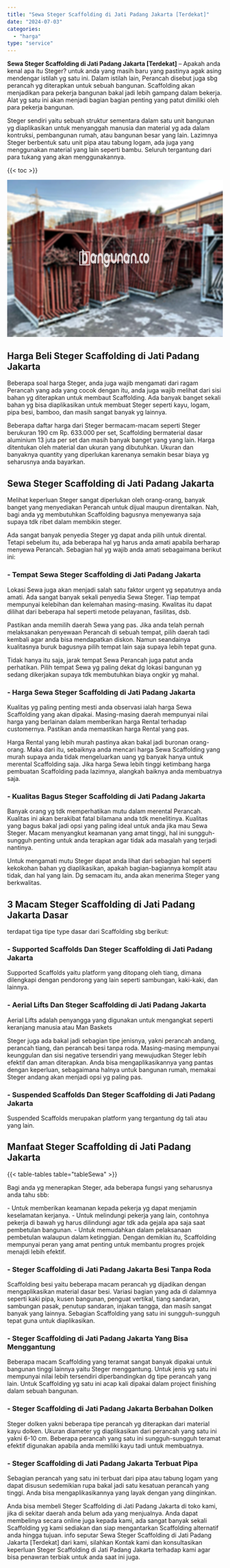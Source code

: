```yaml
---
title: "Sewa Steger Scaffolding di Jati Padang Jakarta [Terdekat]"
date: "2024-07-03"
categories: 
  - "harga"
type: "service"
---
```


**Sewa Steger Scaffolding di Jati Padang Jakarta \[Terdekat\]** – Apakah anda kenal apa itu Steger? untuk anda yang masih baru yang pastinya agak asing mendengar istilah yg satu ini. Dalam istilah lain, Perancah disebut juga sbg perancah yg diterapkan untuk sebuah bangunan. Scaffolding akan menjadikan para pekerja bangunan bakal jadi lebih gampang dalam bekerja. Alat yg satu ini akan menjadi bagian bagian penting yang patut dimiliki oleh para pekerja bangunan.

Steger sendiri yaitu sebuah struktur sementara dalam satu unit bangunan yg diaplikasikan untuk menyanggah manusia dan material yg ada dalam kontruksi, pembangunan rumah, atau bangunan besar yang lain. Lazimnya Steger berbentuk satu unit pipa atau tabung logam, ada juga yang menggunakan material yang lain seperti bambu. Seluruh tergantung dari para tukang yang akan menggunakannya.

{{< toc >}}

![Sewa Steger Scaffolding di Jati Padang Jakarta [Terdekat]](/images/sewa-scaffolding-steger-22.png)

## Harga Beli Steger Scaffolding di Jati Padang Jakarta

Beberapa soal harga Steger, anda juga wajib mengamati dari ragam Perancah yang ada yang cocok dengan itu, anda juga wajib melihat dari sisi bahan yg diterapkan untuk membaut Scaffolding. Ada banyak banget sekali bahan yg bisa diaplikasikan untuk membuat Steger seperti kayu, logam, pipa besi, bamboo, dan masih sangat banyak yg lainnya.

Beberapa daftar harga dari Steger bermacam-macam seperti Steger berukuran 190 cm Rp. 633.000 per set, Scaffolding bermaterial dasar aluminium 13 juta per set dan masih banyak banget yang yang lain. Harga ditentukan oleh material dan ukuran yang dibutuhkan. Ukuran dan banyaknya quantity yang diperlukan karenanya semakin besar biaya yg seharusnya anda bayarkan.

## Sewa Steger Scaffolding di Jati Padang Jakarta

Melihat keperluan Steger sangat diperlukan oleh orang-orang, banyak banget yang menyediakan Perancah untuk dijual maupun direntalkan. Nah, bagi anda yg membutuhkan Scaffolding bagusnya menyewanya saja supaya tdk ribet dalam membikin steger.

Ada sangat banyak penyedia Steger yg dapat anda pilih untuk dirental. Tetapi sebelum itu, ada beberapa hal yg harus anda amati apabila berharap menyewa Perancah. Sebagian hal yg wajib anda amati sebagaimana berikut ini:

### \- Tempat Sewa Steger Scaffolding di Jati Padang Jakarta

Lokasi Sewa juga akan menjadi salah satu faktor urgent yg sepatutnya anda amati. Ada sangat banyak sekali penyedia Sewa Steger. Tiap tempat mempunyai kelebihan dan kelemahan masing-masing. Kwalitas itu dapat dilihat dari beberapa hal seperti metode pelayanan, fasilitas, dsb.

Pastikan anda memilih daerah Sewa yang pas. Jika anda telah pernah melaksanakan penyewaan Perancah di sebuah tempat, pilih daerah tadi kembali agar anda bisa mendapatkan diskon. Namun seandainya kualitasnya buruk bagusnya pilih tempat lain saja supaya lebih tepat guna.

Tidak hanya itu saja, jarak tempat Sewa Perancah juga patut anda perhatikan. Pilih tempat Sewa yg paling dekat dg lokasi bangunan yg sedang dikerjakan supaya tdk membutuhkan biaya ongkir yg mahal.

### \- Harga Sewa Steger Scaffolding di Jati Padang Jakarta

Kualitas yg paling penting mesti anda observasi ialah harga Sewa Scaffolding yang akan dipakai. Masing-masing daerah mempunyai nilai harga yang berlainan dalam memberikan harga Rental terhadap customernya. Pastikan anda memastikan harga Rental yang pas.

Harga Rental yang lebih murah pastinya akan bakal jadi buronan orang-orang. Maka dari itu, sebaiknya anda mencari harga Sewa Scaffolding yang murah supaya anda tidak mengeluarkan uang yg banyak hanya untuk merental Scaffolding saja. Jika harga Sewa lebih tinggi ketimbang harga pembuatan Scaffolding pada lazimnya, alangkah baiknya anda membuatnya saja.

### \- Kualitas Bagus Steger Scaffolding di Jati Padang Jakarta

Banyak orang yg tdk memperhatikan mutu dalam merental Perancah. Kualitas ini akan berakibat fatal bilamana anda tdk menelitinya. Kualitas yang bagus bakal jadi opsi yang paling ideal untuk anda jika mau Sewa Steger. Macam menyangkut keamanan yang amat tinggi, hal ini sungguh-sungguh penting untuk anda terapkan agar tidak ada masalah yang terjadi nantinya.

Untuk mengamati mutu Steger dapat anda lihat dari sebagian hal seperti kekokohan bahan yg diaplikasikan, apakah bagian-bagiannya komplit atau tidak, dan hal yang lain. Dg semacam itu, anda akan menerima Steger yang berkwalitas.

## 3 Macam Steger Scaffolding di Jati Padang Jakarta Dasar

terdapat tiga tipe type dasar dari Scaffolding sbg berikut:

### \- Supported Scaffolds Dan Steger Scaffolding di Jati Padang Jakarta

Supported Scaffolds yaitu platform yang ditopang oleh tiang, dimana dilengkapi dengan pendorong yang lain seperti sambungan, kaki-kaki, dan lainnya.

### \- Aerial Lifts Dan Steger Scaffolding di Jati Padang Jakarta

Aerial Lifts adalah penyangga yang digunakan untuk mengangkat seperti keranjang manusia atau Man Baskets

Steger juga ada bakal jadi sebagian tipe jenisnya, yakni perancah andang, perancah tiang, dan perancah besi tanpa roda. Masing-masing mempunyai keunggulan dan sisi negative tersendiri yang mewujudkan Steger lebih efektif dan aman diterapkan. Anda bisa mengaplikasikannya yang pantas dengan keperluan, sebagaimana halnya untuk bangunan rumah, memakai Steger andang akan menjadi opsi yg paling pas.

### \- Suspended Scaffolds Dan Steger Scaffolding di Jati Padang Jakarta

Suspended Scaffolds merupakan platform yang tergantung dg tali atau yang lain.

## Manfaat Steger Scaffolding di Jati Padang Jakarta

{{< table-tables table="tableSewa" >}}

Bagi anda yg menerapkan Steger, ada beberapa fungsi yang seharusnya anda tahu sbb:

\- Untuk memberikan keamanan kepada pekerja yg dapat menjamin keselamatan kerjanya. - Untuk melindungi pekerja yang lain, contohnya pekerja di bawah yg harus dilindungi agar tdk ada gejala apa saja saat pembetulan bangunan. - Untuk memudahkan dalam pelaksanaan pembetulan walaupun dalam ketinggian. Dengan demikian itu, Scaffolding mempunyai peran yang amat penting untuk membantu progres projek menajdi lebih efektif.

### \- Steger Scaffolding di Jati Padang Jakarta Besi Tanpa Roda

Scaffolding besi yaitu beberapa macam perancah yg dijadikan dengan mengaplikasikan material dasar besi. Variasi bagian yang ada di dalamnya seperti kaki pipa, kusen bangunan, penguat vertikal, tiang sandaran, sambungan pasak, penutup sandaran, injakan tangga, dan masih sangat banyak yang lainnya. Sebagian Scaffolding yang satu ini sungguh-sungguh tepat guna untuk diaplikasikan.

### \- Steger Scaffolding di Jati Padang Jakarta Yang Bisa Menggantung

Beberapa macam Scaffolding yang teramat sangat banyak dipakai untuk bangunan tinggi lainnya yaitu Steger menggantung. Untuk jenis yg satu ini mempunyai nilai lebih tersendiri diperbandingkan dg tipe perancah yang lain. Untuk Scaffolding yg satu ini acap kali dipakai dalam project finishing dalam sebuah bangunan.

### \- Steger Scaffolding di Jati Padang Jakarta Berbahan Dolken

Steger dolken yakni beberapa tipe perancah yg diterapkan dari material kayu dolken. Ukuran diameter yg diaplikasikan dari perancah yang satu ini yakni 6-10 cm. Beberapa perancah yang satu ini sungguh-sungguh teramat efektif digunakan apabila anda memiliki kayu tadi untuk membuatnya.

### \- Steger Scaffolding di Jati Padang Jakarta Terbuat Pipa

Sebagian perancah yang satu ini terbuat dari pipa atau tabung logam yang dapat disusun sedemikian rupa bakal jadi satu kesatuan perancah yang tinggi. Anda bisa mengaplikasikannya yang layak dengan yang diinginkan.

Anda bisa membeli Steger Scaffolding di Jati Padang Jakarta di toko kami, jika di sekitar daerah anda belum ada yang menjualnya. Anda dapat membelinya secara online juga kepada kami, ada sangat banyak sekali Scaffolding yg kami sediakan dan siap mengantarkan Scaffolding alternatif anda hingga tujuan. info seputar Sewa Steger Scaffolding di Jati Padang Jakarta \[Terdekat\] dari kami, silahkan Kontak kami dan konsultasikan keperluan Steger Scaffolding di Jati Padang Jakarta terhadap kami agar bisa penawran terbiak untuk anda saat ini juga.
